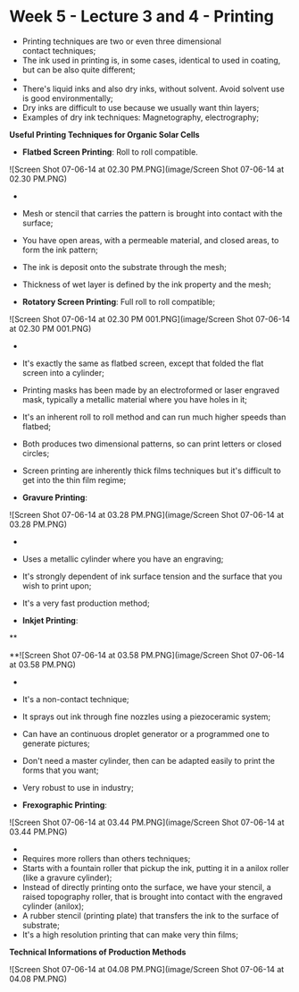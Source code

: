 # Week 5 - Lecture 3 and 4 - Printing

* Printing techniques are two or even three dimensional contact techniques;
* The ink used in printing is, in some cases, identical to used in coating, but can be also quite different;
*
* There's liquid inks and also dry inks, without solvent. Avoid solvent use is good environmentally;
* Dry inks are difficult to use because we usually want thin layers;
* Examples of dry ink techniques: Magnetography, electrography;

**Useful Printing Techniques for Organic Solar Cells**

* **Flatbed Screen Printing**: Roll to roll compatible.

![Screen Shot 07-06-14 at 02.30 PM.PNG](image/Screen Shot 07-06-14 at 02.30 PM.PNG)

*
* Mesh or stencil that carries the pattern is brought into contact with the surface;
* You have open areas, with a permeable material, and closed areas, to form the ink pattern;
* The ink is deposit onto the substrate through the mesh;
* Thickness of wet layer is defined by the ink property and the mesh;

* **Rotatory Screen Printing**: Full roll to roll compatible;

![Screen Shot 07-06-14 at 02.30 PM 001.PNG](image/Screen Shot 07-06-14 at 02.30 PM 001.PNG)

*
* It's exactly the same as flatbed screen, except that folded the flat screen into a cylinder;
* Printing masks has been made by an electroformed or laser engraved mask, typically a metallic material where you have holes in it;
* It's an inherent roll to roll method and can run much higher speeds than flatbed;
* Both produces two dimensional patterns, so can print letters or closed circles;
* Screen printing are inherently thick films techniques but it's difficult to get into the thin film regime;

* **Gravure Printing**:

![Screen Shot 07-06-14 at 03.28 PM.PNG](image/Screen Shot 07-06-14 at 03.28 PM.PNG)

*
* Uses a metallic cylinder where you have an engraving;
* It's strongly dependent of ink surface tension and the surface that you wish to print upon;
* It's a very fast production method;

* **Inkjet Printing**:

**

**![Screen Shot 07-06-14 at 03.58 PM.PNG](image/Screen Shot 07-06-14 at 03.58 PM.PNG)

*
* It's a non-contact technique;
* It sprays out ink through fine nozzles using a piezoceramic system;
* Can have an continuous droplet generator or a programmed one to generate pictures;
* Don't need a master cylinder, then can be adapted easily to print the forms that you want;
* Very robust to use in industry;

* **Frexographic Printing**:

![Screen Shot 07-06-14 at 03.44 PM.PNG](image/Screen Shot 07-06-14 at 03.44 PM.PNG)

*
* Requires more rollers than others techniques;
* Starts with a fountain roller that pickup the ink, putting it in a anilox roller (like a gravure cylinder);
* Instead of directly printing onto the surface, we have your stencil, a raised topography roller, that is brought into contact with the engraved cylinder (anilox);
* A rubber stencil (printing plate) that transfers the ink to the surface of substrate;
* It's a high resolution printing that can make very thin films;

**Technical Informations of Production Methods**

![Screen Shot 07-06-14 at 04.08 PM.PNG](image/Screen Shot 07-06-14 at 04.08 PM.PNG)
